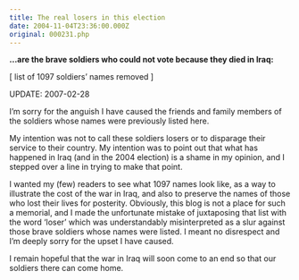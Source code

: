 ```yaml
---
title: The real losers in this election
date: 2004-11-04T23:36:00.000Z
original: 000231.php
---
```


<b>…are the brave soldiers who could not vote because they died in Iraq:</b>

[ list of 1097 soldiers’ names removed ]

UPDATE: 2007-02-28

I’m sorry for the anguish I have caused the friends and family members of the soldiers whose names were previously listed here.

My intention was not to call these soldiers losers or to disparage their service to their country. My intention was to point out that what has happened in Iraq (and in the 2004 election) is a shame in my opinion, and I stepped over a line in trying to make that point.

I wanted my (few) readers to see what 1097 names look like, as a way to illustrate the cost of the war in Iraq, and also to preserve the names of those who lost their lives for posterity. Obviously, this blog is not a place for such a memorial, and I made the unfortunate mistake of juxtaposing that list with the word ‘loser’ which was understandably misinterpreted as a slur against those brave soldiers whose names were listed. I meant no disrespect and I’m deeply sorry for the upset I have caused.

I remain hopeful that the war in Iraq will soon come to an end so that our soldiers there can come home.

<!-- <div class="commentdivider"></div><span class="commentheader">53 Comments</span>

<div class="commentdivider">
<span class="commentauthorbox">Posted by <a href="mailto&#58;Lauren&#64;Balthrop&#46;com">bama</a></span>
<span class="commentdatebox">Thursday, November  4, 2004</span>
<span class="commenttimebox">11:20 PM</span>
</div>
<div class="commentbody">what a crying shame.</div>
<div class="commentdivider">
<span class="commentauthorbox">Posted by John F.</span>
<span class="commentdatebox">Thursday, November  4, 2004</span>
<span class="commenttimebox">11:21 PM</span>
</div>
<div class="commentbody">These brave men and women were all volunteers who died for something�in which�they believed.��Using the term�”losers” anywhere around the names of these brave�soldiers, sailors, marines and airmen�is a�disgrace.� These�men and women fought�and died for not only what�our country requested but for each other.� They did not go to war�and die for George W. Bush, they fought and died for each other.��It is a disgrace to�use the�names of these brave men and�women�for immature political rhetoric.���</div>
<div class="commentdivider">
<span class="commentauthorbox">Posted by Pascal</span>
<span class="commentdatebox">Thursday, November  4, 2004</span>
<span class="commenttimebox">11:23 PM</span>
</div>
<div class="commentbody">i’m sorry, john. i in no way meant to imply that these soldiers are ‘losers’ in a pejorative sense. i was speaking in regard to the winning or losing of an election in which they had no voice.

i have read accounts of MANY MANY soldiers from iraq who have come home to speak out against what is happening there. If you wish to read some of those accounts, i can point you at <a href="http://optruth.org">http://optruth.org</a> as one example.

you may claim i’m using the names of these soldiers as a political tool; i believe that in fact it is this administration that has used their lives as political tools. i am merely pointing that out. out of respect for their lives and in hopes of saving the lives of the soldiers who are still in iraq, i respectfully decline to remove the entry. </div>

<div class="commentdivider">
<span class="commentauthorbox">Posted by <a href="mailto&#58;Lauren&#64;Balthrop&#46;com">bama</a></span>
<span class="commentdatebox">Thursday, November  4, 2004</span>
<span class="commenttimebox">11:25 PM</span>
</div>
<div class="commentbody">and what about the 14,000 people and more in Iraq that have died because of us.</div>
<div class="commentdivider">
<span class="commentauthorbox">Posted by <a href="http://www.pascal.com/cgi-bin/mt/mt-comments.cgi?__mode=red&id=809">delia</a></span>
<span class="commentdatebox">Friday, November  5, 2004</span>
<span class="commenttimebox">11:53 AM</span>
</div>
<div class="commentbody">Ironic, and sad. These are just the people whose perspective and efforts should’ve warranted them a voice in what was happening to them, and which way this country will go in the next four years. Too bad we can’t get Sylvia Brown to channel their voices from beyond the grave. I think we’d hear a lot of yelling.</div>
<div class="commentdivider">
<span class="commentauthorbox">Posted by proud veteran </span>
<span class="commentdatebox">Wednesday, November 10, 2004</span>
<span class="commenttimebox">11:53 AM</span>
</div>
<div class="commentbody">I agree with John F. and I would like to add that if these brave men and women had been able to vote they would have most likely voted overwhelmingly republican, as is traditonally the case with military personnel. Probably why Gore did his best to block overseas military ballots in Florida, while at the same time he wanted heavily populated democrat areas in Florida counted multiple times. Even to have ballots that had not been punched through to be judged how the person wanted to vote. That’s the clearest example of hypocrisy I’ve ever seen.</div>
<div class="commentdivider">
<span class="commentauthorbox">Posted by vandertulip</span>
<span class="commentdatebox">Friday, November 12, 2004</span>
<span class="commenttimebox"> 1:48 PM</span>
</div>
<div class="commentbody">Proud to say that my brother-in-law, Josiah Vandertulip, cast his absentee ballot for Bush prior to his death. We are so proud of him and are honored by his sacrifice. He died doing what he believed in. He died so that you may remain free.</div>
<div class="commentdivider">
<span class="commentauthorbox">Posted by <a href="mailto&#58;cknapp&#64;u&#46;washington&#46;edu">Chester</a></span>
<span class="commentdatebox">Wednesday, November 17, 2004</span>
<span class="commenttimebox"> 9:36 PM</span>
</div>
<div class="commentbody">Sorry Vandertulip - I’d still be free, even if your brother in law hadn’t died in Iraq.  I believe I’d still be as free as I am now, even if none of those listed had died.

In fact, we’d all be alot more free if none of these fine young men had died:

“Naturally, the common people dont want war, but after all, it is the leaders of a country who determine policy, and it is always a simple matter to drag people along whether it is a democracy, or fascist dictatorship, or a parlament, or communist dictatorship. Voice or no voice, the people can always be brought to the bidding of the leaders. This is easy. All you have to do is tell them they are being attacked, and denounce the pacifists for lack of patriotism and exposing the country to danger. It works the same in every country.”

–Hermann Goering. Hitler’s Reich-Marshall, quoted at the Nuremberg Trials.

Our brave young men ARE dying in VAIN at best, and are dying as a tool to take away our freedmons at worst. Failure to see that, even as a possiblity, gaurantees that many young men will continue to die in vain, and with each death we fall further into submission.

If these men are to risk their lives, and some of them are to die, we owe them the vigilance to ensure (and i mean be damn sure) that their deaths are not in vain.

“Those who give up liberty for the sake of security deserve neither liberty nor security.” –Ben Franklin.</div>

<div class="commentdivider">
<span class="commentauthorbox">Posted by B Beard</span>
<span class="commentdatebox">Friday, December 31, 2004</span>
<span class="commenttimebox"> 6:39 PM</span>
</div>
<div class="commentbody">Please remove my son’s name from your list: Spc Bradley S Beard was not a loser and in fact voted in the 2004 election.  His absentee ballot was received and was counted.  Thank you, Brad’s mom</div>
<div class="commentdivider">
<span class="commentauthorbox">Posted by <a href="mailto&#58;camotim&#64;pacbell&#46;net">Timothy-Allen Albertson</a></span>
<span class="commentdatebox">Wednesday, February  2, 2005</span>
<span class="commenttimebox"> 6:04 AM</span>
</div>
<div class="commentbody">THE BLOOD OF OVER A THOUSAND AMERICANS MURDERED BY RAGHEADS IS ON THE HANDS OF DOMESTIC RAGHEADS LIKE BAMA, PASCAL, DELIA

AND CHESTER AND IT CRIES OUT FROM HEAVEN FOR VENGEANCE. COME CALL ONE OF THESE BRAVE AND HONORABLE MEN AND WOMEN A LOOSER, COMPARE THEM TO A NAZI OR SAY THAT THEY DIED IN VAIN TO MY FACE AND, AT BEST, YOU WILL BE DRINKING YOUR MEALS THROUGH A STRAW FOR MANY MONTHS TO COME.

AND AS FAR AS BAMA’S CONCERN ABOUT ENEMY DEATH A SINGLE CENTCOM MWD HAS MORE HUMAN VALUE THAN ALL ENEMY DEAD. I DONT CARE HOW MANY IRAQIS DIE IF IT SAVES A SINGLE AMERICAN HUMAN OF CANINE LIFE. I WOULD HELP A SLIGHTLY INJURED CENTCOM MED BEFORE I WOULD HELP A DYING IRAQI INFANT.

AND IF YOU DONT LIKE THAT BAMA GET THE FUCK OUT OF THE US BECAUSE YOU ARE NOTHING BUT A ISLAMIC PIG SHIT RAGHEAD TRAITOR WHO SHOULD BE SWINGING AT THE END OF A ROPE FOR MURDER AND TREASON.</div>

<div class="commentdivider">
<span class="commentauthorbox">Posted by an anonymous coward</span>
<span class="commentdatebox">Sunday, February 27, 2005</span>
<span class="commenttimebox"> 1:12 AM</span>
</div>
<div class="commentbody">i am josiah vandertulip’s dad, and he did vote , he wasn’t a loser, and idiots like you didn’t get your freedoms from whining like little girls. the freedoms that we all treasure , were earned by the blood of soldiers in all previous conflicts. perhaps, the next time there is the threat of war , or we are attacked again, like on 9-11, you can go and protest in front of them until they give up. i’m sure that will be effective. robert vandertulip</div>
<div class="commentdivider">
<span class="commentauthorbox">Posted by <a href="mailto&#58;eureka1424&#64;aol&#46;com">Erica Fabrizio</a></span>
<span class="commentdatebox">Wednesday, March  2, 2005</span>
<span class="commenttimebox">12:14 PM</span>
</div>
<div class="commentbody">I am ok with everyone having his or her own opinions on this war but could you please take my cousins name  off your list Sgt. Foster L. Harrington as a sign of respect please so that we the family can grief without people like you calling him a loser, or that he died in vain. My heart hurts enough as is…Erica Fabrizio</div>
<div class="commentdivider">
<span class="commentauthorbox">Posted by Angela</span>
<span class="commentdatebox">Sunday, May  8, 2005</span>
<span class="commenttimebox"> 6:44 PM</span>
</div>
<div class="commentbody">Regardless of your opinion of war or who you wanted to win the presidential election, these men and women were killed while honoring YOU! Until you have personally lost someone you love for this cause, tread EXTREMELY lightly of how you define them. A loser is someone who amounts to nothing. A loser speaks without knowing the facts. Josiah Vandertulip DID vote. Josiah Vandertulip, and every other name on that list, did more for YOU and me than you can hope to accomplish in your entire life.</div>
<div class="commentdivider">
<span class="commentauthorbox">Posted by Angela</span>
<span class="commentdatebox">Sunday, May  8, 2005</span>
<span class="commenttimebox"> 6:55 PM</span>
</div>
<div class="commentbody">I’ve just been informed that yet another name on your list voted.  Manuel Ceniceros.</div>
<div class="commentdivider">
<span class="commentauthorbox">Posted by Justin </span>
<span class="commentdatebox">Sunday, May  8, 2005</span>
<span class="commenttimebox"> 7:12 PM</span>
</div>
<div class="commentbody">I am a United States Marine that is currently stationed in Iraq. The men and women on this list are heros. They have given their lives for you and every other american. I have lost 3 personal friends right here in Fallujah, Iraq. And I know for a fact that all of them voted on the recent election. I think we all know who the real loser is. And I can assure you that every service member would love to be at home with their families right now. But not all of them will ever have that privilege again. But they have made sure that you will have that privilege. </div>
<div class="commentdivider">
<span class="commentauthorbox">Posted by <a href="mailto&#58;armandospg&#64;yahoo&#46;com">Armando Jimenez</a></span>
<span class="commentdatebox">Friday, May 13, 2005</span>
<span class="commenttimebox"> 5:34 PM</span>
</div>
<div class="commentbody">I dont agree with YOU, using the word LOSERS, Where is your respect for the fallen soldiers, did you ever bother to contact each and every family member of the fallen SOLDIERS.  We never got a call from you, so were do you get off useing my Uncle’s name 1st Lt. Oscar Jimenez.  He died in action on Sunday, April 11, 2004 in Provence,Iraq.  His a Marine and he loved been a Marine. Thanks to all does BRAVE Military Men & Woman, you get to sleep at home with your family, you get to print B.S on this web site, So for you to say that they died in Vain and that their Losers aint right, Just remember before you go to bed that all those BRAVE Men & Woman serving OUR Country with no complaints and doing their jobs as their told are the one’s with the BIG BALLS, and Thanks to Our Brave Ones, you get to write BS on this web site… and you you say you have respect for the Fallen! where is it, becuase i dont see it or hear it…

Armando Jimenez Jr. </div>

<div class="commentdivider">
<span class="commentauthorbox">Posted by <a href="mailto&#58;luluspg&#64;yahoo&#46;com">Lourdes Preciado</a></span>
<span class="commentdatebox">Friday, May 13, 2005</span>
<span class="commenttimebox"> 6:26 PM</span>
</div>
<div class="commentbody">I Disagree with you, for you to say that they are Loser and that died in Vain Is WRONG and DISRECPECTFUL.  Did you know any of the Fallen Soldiers for you to say that..THEY JOINED THE MILITARY TO SERVE AND PROTECT THEIR COUNTRY AT ANY COST… so Children and People like us, Yeah Like you to, can walk safely on the street without having to duck any Bombs or Bullets from Hostile Fire.  1st LT. OSCAR JIMENEZ, was a good Marine Soldier, Husband, Father, Son, Brother, Uncle, Cousine and a FRIEND.  He died on Sunday, April 11, 2004 under Hostile Fire from the Enemy in Prvence, Iraq. He saved lives that day…So were do you get the Losers and Vain from.

Lourde Preciado</div>

<div class="commentdivider">
<span class="commentauthorbox">Posted by Lisa Zimmer</span>
<span class="commentdatebox">Sunday, May 22, 2005</span>
<span class="commenttimebox"> 5:21 PM</span>
</div>
<div class="commentbody">Please remove Pfc. Nicholaus Zimmer from your list I do not appreciate him being used in your political agenda.  These were brave young people doing their jobs and deserve better than to be called losers.  Regadless of how any of them would have voted they are to be honored not used.

Nicks Mom</div>

<div class="commentdivider">
<span class="commentauthorbox">Posted by <a href="mailto&#58;gotya&#64;pacbell&#46;net"></a></span>
<span class="commentdatebox">Tuesday, June  7, 2005</span>
<span class="commenttimebox"> 2:17 AM</span>
</div>
<div class="commentbody">Timmy’s address is:

Timothy Allen Albertson

3309 Harrison Street, Apartment No. 5

Oakland, CA 94611-5469</div>

<div class="commentdivider">
<span class="commentauthorbox">Posted by <a href="mailto&#58;orlandosl&#64;aol&#46;com">Sherry Orlando</a></span>
<span class="commentdatebox">Friday, August  5, 2005</span>
<span class="commenttimebox">11:22 PM</span>
</div>
<div class="commentbody">Please do not use my husband, LTC Kim Orlando’s name for your political agenda. Kim was killed in Karbala, Iraq on October 16, 2003.   You do not know him, you do not know what he stood for and you certainly do not, nor do you have any invitation to second guess who he would have voted for.  He is not, nor has he ever been, a loser in anything.

</div>
<div class="commentdivider">
<span class="commentauthorbox">Posted by <a href="mailto&#58;yesharah&#64;hotmail&#46;com">Rachel Orlando</a></span>
<span class="commentdatebox">Monday, August 22, 2005</span>
<span class="commenttimebox"> 1:41 PM</span>
</div>
<div class="commentbody">I second Sherry’s post.  Please immediately remove my brother-in-law’s name (Kim S. Orlando) from your childish and offensive list.</div>
<div class="commentdivider">
<span class="commentauthorbox">Posted by teri knott</span>
<span class="commentdatebox">Wednesday, October 19, 2005</span>
<span class="commenttimebox">12:23 AM</span>
</div>
<div class="commentbody">Please remove Eric’s name also.  No way was he ever a loser.  Apparently you have not talked to the same soldiers that I have.  Eric was extremely proud of what he was doing over there.  You need to study your history books and find out how the USA became the great place that it is.  The Iraqi people hope to get to be a great place also some day.  It doesn’t happen overnight.  I for one do not want Eric’s and all the others ultimate sacrifice to be for nothing.   </div>
<div class="commentdivider">
<span class="commentauthorbox">Posted by <a href="mailto&#58;suz1120&#64;aol&#46;com">Susanne Sullivan</a></span>
<span class="commentdatebox">Saturday, October 22, 2005</span>
<span class="commenttimebox"> 7:49 AM</span>
</div>
<div class="commentbody">Please remove my son’s name from your list.  He is LCPL Vincent M. Sullivan.  He was proud to be a Marine.  His convictions and beliefs differed vastly from yours.  He believed that what he was doing is Iraq was important and necessary.  And he had the courage of his convictions.  To parapharase, Courage is not the absence of fear but the belief that there is something more important than fear. This is how my son lived and how he died.  To call him a loser in any sense of the word is disrespectful. </div>
<div class="commentdivider">
<span class="commentauthorbox">Posted by Jessica Ritterbusch</span>
<span class="commentdatebox">Sunday, January 22, 2006</span>
<span class="commenttimebox"> 2:29 PM</span>
</div>
<div class="commentbody">I strongly agree with all those who are apposed to your list of ‘LOSERS.’ my little brother Carl F. Curran II, SPC USANG, whom was awarded the rank of SGT post humously along with many other awards. was not a loser. he was a proud young man who fought for what he believed was right. he has done that his whole life, enjoyed making people smile when something went bad… an example when Sept 11 happened.. he went into work wearing different goofy hats just to cheer people up… a santa hat, goofy’s hat with ears… whatever jsut to bring the morale back up.

even though he was unable to vote in that election does not give you the right to say that he was a loser among the rest who are not losers, those who have laid their lives down just so that we can remain free!!! and if your dubbing this list as loser’s to voting then you might as well look at all of our fellow veteran’s who have lost their lives in either wars (the great war, WWII, vietnam, korea… etc..) or just old age, you are dubbing them as losers as well. WHICH NONE OF THEM ARE!!! THEY ARE HEROS IN THEIR OWN RESPECTS!!! now i come from a line of military and i proudly serve!!! and i PROUDLY salute fallen comrades despite what branch they are in. marines, army, air force, navy, and coast guard!!! no matter waht we are in it together!!! and together we shall stand united against those who are against us!!! fair winds and flowing seas, until we see each other again!

sincerely

jessica Ritterbusch PC3, USN</div>

<div class="commentdivider">
<span class="commentauthorbox">Posted by <a href="mailto&#58;leonard_wahl&#64;hotmail&#46;com">leonard wahl</a></span>
<span class="commentdatebox">Thursday, May 11, 2006</span>
<span class="commenttimebox">12:08 AM</span>
</div>
<div class="commentbody">Soldier’s are the very one’s protecting your rights, freedoms and liberities / so you can express your views. Soldier’s do not lose his or her vote while in the military. Aan soldiers never want to go to war. Not one wants to wound and or kill another, nor to be wounded and or to be killed. So stop blaming the soldier for going yo war, and everything that happens in a war! you really have no one else to blame/  Sorry&lt; i was wrong you really do! Yourrself for starters and the American people for voting those into office.  These are the very people that sent our soldier’s to war.  So if you have a problem with the war. Then blame those youu elected. An stop with pinning the war on President George Bush. Congress and Senators voted to go to war.  Only several did not.  For all those that did, still you have to blame yourselve as an American.  If you truely, believe this war is wrong. An for those that voted to approve this war now changing his or her mind now. Hey, it’s election year and all he or she is really worried about is not being in Washington DC. So lets blame the President for misleading me.  No one mislead anyone. You have an education and you read all the paperwork needed to allow you to vote as you had wanted. Basically, those in Washington dc elected by the people do not care! My son didn’t died in avain! nor will I allow you or anyone to attempt to do that to him and all those he served so proudly with. </div>
<div class="commentdivider">
<span class="commentauthorbox">Posted by <a href="mailto&#58;MMetzcher&#64;yahoo&#46;com">Mandy</a></span>
<span class="commentdatebox">Thursday, June 22, 2006</span>
<span class="commenttimebox"> 9:52 AM</span>
</div>
<div class="commentbody">Lance Corporal Scott E. Dougherty of the USMC was on this list. He was my hero and my best friend. He was a strong & brave man who had a great love for his country. He was not a loser, he served proudly for the Marines. Scott did not die a loser, he died a hero for something he believed in, and that was your freedom.</div>
<div class="commentdivider">
<span class="commentauthorbox">Posted by <a href="mailto&#58;Tauntee58&#64;aol&#46;com">Michele Guidry</a></span>
<span class="commentdatebox">Saturday, October 28, 2006</span>
<span class="commenttimebox"> 9:54 AM</span>
</div>
<div class="commentbody">I strongly oppose the use of my nephew’s name to further your disgusting views.  Please remove PFC. David Paul Burridge.  He died an honorable young and belived that he was there for a purpose.  To keep you and others safe.  But jackasses like you have have failed to realize that World War I and World War II again kept us from having to fight here on our own soil.  Until the Americans have to fight that fight here at home we should be ever so thankful for our young men and women keeping our home land safe.  Even for idots like yourself.  Remember when you put your head down on your pillow at night.  He was the one guarding your rights and died for the same.

So may you go straight to hell.</div>

<div class="commentdivider">
<span class="commentauthorbox">Posted by <a href="mailto&#58;yvetteburridge&#64;cox&#46;net">Yvette Burridge</a></span>
<span class="commentdatebox">Saturday, October 28, 2006</span>
<span class="commenttimebox">11:16 AM</span>
</div>
<div class="commentbody">Dear Sir,

I am the mother of PFC David P. Burridge. My son died on Sept 6, 2004 along side of 6 fellow Marine Brothers and 3 Iraq’s in training. 5 Marines survived that blast.

None of these men were losers in this election nor were they losers in any other fashion.

HOW DARE YOU!!!!!!!!

WHAT KIND OF PERSON ARE YOU!!!!!!!

I’ve read all that is printed on your diary. I read that people are asking and requesting the removaL of their LOVED ONE’S NAME from your list of losers, yet you do not remove them.

I personally am demanding the removal of my son’s name from your list as of today Octover 28, 2006.

I’ve gotten one Bill past here in Louisiana to stop idoits like you and others from using our Loved One’s names ans pictures for any use, policial or other wise. I’m now working on it in Congress. This would not allow people like you to slander, misuse, stc. the use of these wonderful loving soles names.

I for one did not get a call from you or any one else to see if you could use my son’s name. I could tell you now, I would not have given you permission.

I agree with everything my sister Michele Guidry had to say and I believe you sir have over stepped your boundries.

All of our brave military has had your back, why can’t you choose to have theirs.

Not in the political ring, just theirs.

Don’t associate their names with anything else accept honor, pride and a job well done when by the way you are safe and so is your family. For all of them that served, serving now or has passed on, made that possible.

I will be checking to see if my son’s name as well as others that have request the removal of their loved one’s name be removed. Has been removed.

Till them, sir - like my sister said,

GO STRAIGHT TO HELL

Yvette Burridge

PMM of PFC David P. Burridge

My Angel in Heaven

9/13/84 - 9/06/04</div>

<div class="commentdivider">
<span class="commentauthorbox">Posted by <a href="mailto&#58;GottaLoveMe18&#64;cox&#46;net">Brittany</a></span>
<span class="commentdatebox">Saturday, October 28, 2006</span>
<span class="commenttimebox">11:51 AM</span>
</div>
<div class="commentbody">Hello my name is Brittany Burridge im am the sister of PfC David Burrige’s  I have a question for you…Have you lost your damn mind? These men and woman faught for your damn freedom and your going to slang their names like this. You are the real loser in this sistion.I also want you to remove my brothers name from this list asap. This is not a joke. I understand that you have no common since and that you  are only concerned about yourself, but their are other people in the world that you should have respect for. Fix this now. And lke my mother and aunt said. You inconsiderate Bastard!!!!!!!!!!!!!!!!! Go to hell….. </div>
<div class="commentdivider">
<span class="commentauthorbox">Posted by <a href="mailto&#58;joshtackett&#64;comcast&#46;net">josh tackett</a></span>
<span class="commentdatebox">Tuesday, December  5, 2006</span>
<span class="commenttimebox"> 5:39 PM</span>
</div>
<div class="commentbody">my cousin patrick adle died proud and made the whole adle family and his friends proud and i speek for the rest of the brave young men and women when i say this if i ever met you i would gladly spend the rest of my life in prison by taken your life and i promise i would make you suffer</div>
<div class="commentdivider">
<span class="commentauthorbox">Posted by <a href="mailto&#58;zayroque&#64;freedomsonme&#46;com">Jose Roque</a></span>
<span class="commentdatebox">Monday, January 22, 2007</span>
<span class="commenttimebox">10:25 PM</span>
</div>
<div class="commentbody">I am a combat Vet, (Paratrooper)I was in OIF 1 and I would like to share WWW.FreedomsOnMe.com with all of you so that we can Honor as many of our brothers and Sisters in arms as possable. America has forgotten its love for its Military and My Partners and I Started this Company to Restore it, So Please Tell your friends and your family Beacause Sacrifice Should Be Remembered.</div>
<div class="commentdivider">
<span class="commentauthorbox">Posted by <a href="mailto&#58;jeni&#46;roarick&#64;gmail&#46;com">Jeni Roarick</a></span>
<span class="commentdatebox">Tuesday, February 27, 2007</span>
<span class="commenttimebox">12:38 PM</span>
</div>
<div class="commentbody">Take me late husbands name off your list. Sgt Richard Burdick.

</div>
<div class="commentdivider">
<span class="commentauthorbox">Posted by <a href="http://www.pascal.com/cgi-bin/mt/mt-comments.cgi?__mode=red&id=1060">Andie</a></span>
<span class="commentdatebox">Tuesday, February 27, 2007</span>
<span class="commenttimebox"> 1:29 PM</span>
</div>
<div class="commentbody">How dare you, dude.  How dare you use these hero’s names to boost your own political agenda.  Jeni Roarick (wife of late Sgt Burdick) is a dear friend of mine.  He died for your life…and now you think that somehow entitles you to speak on his behalf?  Grow up.  This is the most self-serving pile of garbage I have EVER read.</div>
<div class="commentdivider">
<span class="commentauthorbox">Posted by <a href="mailto&#58;CrMorgan05&#64;gmail&#46;com">Courtney</a></span>
<span class="commentdatebox">Tuesday, February 27, 2007</span>
<span class="commenttimebox"> 1:53 PM</span>
</div>
<div class="commentbody">How sickening are you? What type of an agenda must someone have to post something like this in their journal for the world to see. I demand you also take my friend’s late husband (Sgt. Richard Burdick) off of this list. You have no right to assume or imply that these brave men and women died for anything other than their belief and faith in their country! You are a disgusting person, and I hope you feel and see that everytime you look in the mirror. What a shame that we have lost so many great people to causes that defend your rights in this country. Maybe you should think about that.</div>
<div class="commentdivider">
<span class="commentauthorbox">Posted by Proud Navy Wife</span>
<span class="commentdatebox">Tuesday, February 27, 2007</span>
<span class="commenttimebox"> 2:34 PM</span>
</div>
<div class="commentbody">this is so sad and sick.  our men fight and die for your right to say horrible things about them! try going through what we do every day!! its hell on earth for our men AS WELL as us. you make me sick!!!</div>
<div class="commentdivider">
<span class="commentauthorbox">Posted by Ashley</span>
<span class="commentdatebox">Tuesday, February 27, 2007</span>
<span class="commenttimebox"> 3:18 PM</span>
</div>
<div class="commentbody">I just want you to know that each and every one of them died to give you the freedom to post that on the internet today. I swelled with pride when I read each and every  one of those names. Not because of you’re “loser” remark, but knowing that my HUSBAND has also fought amongst the toughest of tough, so that you may speak freely. Remember this as you ridcule each and every respected soldier. </div>
<div class="commentdivider">
<span class="commentauthorbox">Posted by <a href="http://www.pascal.com/cgi-bin/mt/mt-comments.cgi?__mode=red&id=1064">Pascal</a></span>
<span class="commentdatebox">Tuesday, February 27, 2007</span>
<span class="commenttimebox"> 3:38 PM</span>
</div>
<div class="commentbody">I am not ridiculing these soldiers. They are brave and they died in service of their country. But this war was built on lies and no more of our soldiers should have to die for this mistake.</div>
<div class="commentdivider">
<span class="commentauthorbox">Posted by Miriam Weeden </span>
<span class="commentdatebox">Tuesday, February 27, 2007</span>
<span class="commenttimebox"> 3:49 PM</span>
</div>
<div class="commentbody">this soldiers died for this country and we should be proud of them only the ones that do have soldiers out there in iraq can understand that the rest who dont support our troops can go to hell and should be not call americans .. I love my soldier with all my heart .. </div>
<div class="commentdivider">
<span class="commentauthorbox">Posted by <a href="mailto&#58;jeni&#46;roarick&#64;gmail&#46;com">Jeni Roarick</a></span>
<span class="commentdatebox">Tuesday, February 27, 2007</span>
<span class="commenttimebox"> 3:55 PM</span>
</div>
<div class="commentbody">Then please honor the wishes of these fallen hero’s and remove their names from your list.

Spc Bradley S Beard

Sgt. Foster L. Harrington

LTC Kim Orlando

Manuel Ceniceros.

Pfc. Nicholaus Zimmer

Eric

LCPL Vincent M. Sullivan

Carl F. Curran II, SPC USANG

PFC. David Paul Burridge

patrick

Lance Corporal Scott E. Dougherty of the USMC

1st Lt. Oscar Jimenez.

Staff Sgt. Richard A. Burdick

You have NO right speaking on their behalf and didn’t even bother to contact the families for approval or permission.

I ask you again, remove the names.

Jeniffer Roarick widow to Staff Sgt. Richard A. Burdick</div>

<div class="commentdivider">
<span class="commentauthorbox">Posted by <a href="http://www.pascal.com/cgi-bin/mt/mt-comments.cgi?__mode=red&id=1067">Pascal</a></span>
<span class="commentdatebox">Tuesday, February 27, 2007</span>
<span class="commenttimebox"> 4:33 PM</span>
</div>
<div class="commentbody">I am not speaking on anyone’s behalf. This is simply a list of the names of the soldiers who died in Iraq as of November 4, 2004. I copied the list from CNN’s website. Removing names from this list will not change anything. It will not bring them back. In fact, if this list were to be updated at all, it would be over three times longer.

Jeni, I am sorry for your loss, and for the loss of all those who knew any of the soldiers listed above, or any who have died since this list was posted.</div>

<div class="commentdivider">
<span class="commentauthorbox">Posted by <a href="mailto&#58;audrieruiz&#64;sbcglobal&#46;net">Audrie A. Ruiz</a></span>
<span class="commentdatebox">Tuesday, February 27, 2007</span>
<span class="commenttimebox"> 4:42 PM</span>
</div>
<div class="commentbody">What you are saying is offending many people whom have lost loved ones…and I think that you are no one whom should be mentioning their names in your so called agenda! You have no right what so ever! As a wife of an active duty soldier…these men and women believe they were there for a purpose. And if you are not an armed forces menber or have ever been then you should not be calling out these fallen heroes as losers! You are the loser my friend!</div>
<div class="commentdivider">
<span class="commentauthorbox">Posted by <a href="http://www.pascal.com/cgi-bin/mt/mt-comments.cgi?__mode=red&id=1069">Pascal</a></span>
<span class="commentdatebox">Tuesday, February 27, 2007</span>
<span class="commenttimebox"> 4:49 PM</span>
</div>
<div class="commentbody">My wording was poor, and I’m sorry for that. But I’m not going to change the wording for the sake of posterity. These people are not losers. I was simply expressing a sentiment that it’s a shame that their voices were snuffed out and they were unable to vote. It has been since been pointed out that some of these soldiers voted absentee. So the premise of this post is erroneous in those cases. Nonetheless, for posterity’s sake, I’ve chosen to leave the list as it stands. Again, I’m sorry. I’ll not comment further on the matter.</div>
<div class="commentdivider">
<span class="commentauthorbox">Posted by <a href="mailto&#58;jeni&#46;roarick&#64;gmail&#46;com">Jeni Roarick</a></span>
<span class="commentdatebox">Tuesday, February 27, 2007</span>
<span class="commenttimebox"> 4:50 PM</span>
</div>
<div class="commentbody">Do not patronize me, Pascal. My children and I know FULL well that NOTHING will bring him back.

I am simply asking you to respect the wishes of the families left behind. Specifically, the names I’ve posted. Your refusal shows that you have absolutely NO respect for them or the Fallen.

As for not speaking on anones behalf, I call bullshit.

“Please remove my son�s name from your list: Spc Bradley S Beard was not a loser and in fact voted in the 2004 election. His absentee ballot was received and was counted. Thank you, Brad�s mom”

“Proud to say that my brother-in-law, Josiah Vandertulip, cast his absentee ballot for Bush prior to his death. We are so proud of him and are honored by his sacrifice. He died doing what he believed in. He died so that you may remain free.”

Now, in regards to Staff Sgt. Burdick, He PROUDLY served, fought, & ultimately gave his life for our country. He supported our president and the mission, and is in NO way a “loser”.</div>

<div class="commentdivider">
<span class="commentauthorbox">Posted by <a href="mailto&#58;Tigers_girl79&#64;yahoo&#46;com">Amanda Walker</a></span>
<span class="commentdatebox">Tuesday, February 27, 2007</span>
<span class="commenttimebox"> 4:57 PM</span>
</div>
<div class="commentbody">You should really re-think how you say things… It is VERY disturbing.. My husband is a soldier and if he is and never will be a “LOOSER” </div>
<div class="commentdivider">
<span class="commentauthorbox">Posted by <a href="mailto&#58;tigers_girl79&#64;yahoo&#46;com">Sgt. Walker</a></span>
<span class="commentdatebox">Tuesday, February 27, 2007</span>
<span class="commenttimebox"> 5:01 PM</span>
</div>
<div class="commentbody">You really need to show me something on here were you have the permission to use these soldiers and marines names by them befor death or from their families. It is against the law to use the names of Fallen soldiers without permission from the family or prior death concent. If the families of these soldiers wanted to they could have your Butt in court over it because the military protects those soldiers and their family from “thrill seekers” or “spotlight stealers” such as yourself. I hope that because of the way you have used their names, each and every family that you have names of their fallen on here will nail your butt to the wall for this. Think about it!!</div>
<div class="commentdivider">
<span class="commentauthorbox">Posted by an anonymous coward</span>
<span class="commentdatebox">Tuesday, February 27, 2007</span>
<span class="commenttimebox"> 5:42 PM</span>
</div>
<div class="commentbody">How dare you! These men and women died for YOU. your an unimaginable bastard!</div>
<div class="commentdivider">
<span class="commentauthorbox">Posted by Proud Navy Wife</span>
<span class="commentdatebox">Tuesday, February 27, 2007</span>
<span class="commenttimebox"> 6:59 PM</span>
</div>
<div class="commentbody">if you didnt MEAN it then take this down!!! its disgusting and insutling! You don’t know the feeling the first time you hear the word deployment or the feeling of his hands as it slides out of yours for what could be the last time. You don’t know what that last hug or kiss means and how important that goodbye truly is. YOU DONT KNOW OUR FEAR!!</div>
<div class="commentdivider">
<span class="commentauthorbox">Posted by Proud Navy Fiancee</span>
<span class="commentdatebox">Tuesday, February 27, 2007</span>
<span class="commenttimebox"> 8:03 PM</span>
</div>
<div class="commentbody">How dare you get on here and put down our men and women serving our country! They are out there defending the right for you to even be alive and you’re saying shit like this about them?! You dont know what its like going through a deployment or finding out that your family member or friend is dead because they were brave enought to defend our country! Some of the people on your list are my family and friends. If you didnt mean what you said .. you need to take it off! </div>
<div class="commentdivider">
<span class="commentauthorbox">Posted by Proud Army Wife</span>
<span class="commentdatebox">Tuesday, February 27, 2007</span>
<span class="commenttimebox"> 9:12 PM</span>
</div>
<div class="commentbody">I agree with EVERYONE on here but YOU!! You don’t know our fear, and yet you still have the, for lack of a better word, BALLS to post things like this. YES my soldier went to war, YES fortunatley my soldier came back to me…we are still under that constent fear when that phone rings thats he gonna get called again. I don’t know where you were right to post this list. I get that your not calling the military men and woman losers, but come on do you get your jollies off just by seeing how many people that you can piss off from the time this lame excuse for attention was posted to whenever you feel is right to take it down? Come on guy, if you had any respect for ANY of the fallen heroes of this country or their families, you would show it. You are a POOR POOR excuse for an American. We should pack your shit up, arm you with an AK-47 and ship your ass over there and see how many of our PROUD SERVICE MEN and WOMEN who have read this are willing to turn on you…You are a poor excuse for a man….</div>
<div class="commentdivider">
<span class="commentauthorbox">Posted by WifeOfAHero</span>
<span class="commentdatebox">Wednesday, February 28, 2007</span>
<span class="commenttimebox">12:42 AM</span>
</div>
<div class="commentbody">I wonder if you, yourself, is married.  Or have children.  Can you just put yourself in the shoes of the families sufferring their losses?  This is pouring salt in SOOO many wounds, and it’s sadistic to continue this knowing now how much pain it’s causing.  It’s a hard thing to deal with, the deployments and losses, and something tells me you never have had to considering the lack of sensitivity, and for you to speak about something so devasting in such a personal way, without consideration for the persons closely related is so tactless and so thoughtless.  Just so you can make a statement, it is BEYOND OFFENSIVE!!  I wonder if you know, how many wives, mothers, brothers, cousins, friends you have made cry over a STUPID, MEANINGLESS comment.  I wonder if you noticed that you’re whole ‘purpose of raising awareness’ is doing nothing but bringing pain to the families of the fallen.  Is that what you wanted, because, if not, WHY DON’T YOU REMOVE IT????  You now know the pain you’re causing, yet, you choose to leave it up.  I know you could ‘make the same statement’ without using the names of the fallen, or re-opening wounds for so many grieving families.  These names are sacred to so many people, and your making light of that.  PLEASE STOP!  For the sake of the families.</div>
<div class="commentdivider">
<span class="commentauthorbox">Posted by <a href="http://www.pascal.com/cgi-bin/mt/mt-comments.cgi?__mode=red&id=1078">Andie</a></span>
<span class="commentdatebox">Wednesday, February 28, 2007</span>
<span class="commenttimebox"> 1:50 PM</span>
</div>
<div class="commentbody">Pascal…

As Jeni and Kyle’s (the husband who emailed you) friend of years, I would like to say thank you for removing this blog and for your donation.

You have shown how intelligent and kind you are through those efforts.

Sincerely,

Andie Jacobsen</div>

<div class="commentdivider">
<span class="commentauthorbox">Posted by Jeni Roarick</span>
<span class="commentdatebox">Sunday, March 18, 2007</span>
<span class="commenttimebox"> 9:35 PM</span>
</div>
<div class="commentbody">Pascal,

Thank you.</div>

<div class="commentdivider">
<span class="commentauthorbox">Posted by <a href="mailto&#58;littleangelmeggy&#64;hotmail&#46;com">Megan</a></span>
<span class="commentdatebox">Sunday, April  1, 2007</span>
<span class="commenttimebox"> 2:58 AM</span>
</div>
<div class="commentbody">I was upset to see the name of one of my best friends, cory guerin on here. You shouls really take into consideration how you phrase sentences before you go around posting their names for your political stand point. My BEST FRIEND DIED DOING WHAT HE LOVED…..remember that. Remember these men are laying their lives on the line for this country and what it stands for…freedom and democracy. I truly hope that you will someday show some respect to those who you post on your page and realize their are family and friends of those couragous PROUD of what they did!!!!!</div> -->
